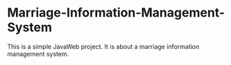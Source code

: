 # Marriage-Information-Management-System
This is a simple JavaWeb project. It is about a marriage information management system.
